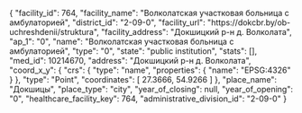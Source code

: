{
    "facility_id": 764,
    "facility_name": "Волколатская участковая больница с амбулаторией",
    "district_id": "2-09-0",
    "facility_url": "https:\/\/dokcbr.by\/ob-uchreshdenii\/struktura",
    "facility_address": "Докшицкий р-н д. Волколата",
    "ap_1": "0",
    "name": "Волколатская участковая больница с амбулаторией",
    "type": "0",
    "state": "public institution",
    "stats": [],
    "med_id": 10214670,
    "address": "Докшицкий р-н д. Волколата",
    "coord_x_y": {
        "crs": {
            "type": "name",
            "properties": {
                "name": "EPSG:4326"
            }
        },
        "type": "Point",
        "coordinates": [
            27.3666,
            54.9266
        ]
    },
    "place_name": "Докшицы",
    "place_type": "city",
    "year_of_closing": null,
    "year_of_opening": "0",
    "healthcare_facility_key": 764,
    "administrative_division_id": "2-09-0"
}